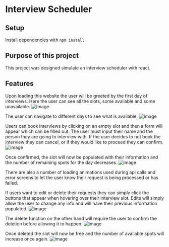 # Interview Scheduler

## Setup

Install dependencies with `npm install`.

## Purpose of this project
This project was designed simulate an interview scheduler with react. 

## Features 
Upon loading this website the user will be greeted by the first day of interviews. Here the user can see all the slots, some available and some unavailable.
![image](https://user-images.githubusercontent.com/95982839/160932246-421e96ec-b106-4a30-8a34-0970532273bf.png)

The user can navigate to different days to see what is available.
![image](https://user-images.githubusercontent.com/95982839/160932350-fbc0cb97-e220-44f6-bfef-42df0b0e7b5e.png)

Users can book interviews by clicking on an empty slot and then a form will appear which can be filled out. The user must input their name and the person they are going to interview with. If the user decides to not book the interview they can cancel, or if they would like to proceed they can confirm.
![image](https://user-images.githubusercontent.com/95982839/160932464-e19283cd-c70f-4b9e-b793-d774b57e8ab4.png)

Once confirmed, the slot will now be populated with their information and the number of remaining spots for the day decreases.
![image](https://user-images.githubusercontent.com/95982839/160932744-2f9f5233-6ec5-4b9d-8505-9d4d8351fb04.png)

There are also a number of loading animations used during api calls and error screens to let the user know their request is being processed or has failed.

If users want to edit or delete their requests they can simply click the buttons that appear when hovering over their interview slot. Edits will simply allow the user to change any info and will have their previous information populated. 
![image](https://user-images.githubusercontent.com/95982839/160933080-abc6a9d5-ed82-4c40-95fd-b185bc916817.png)

The delete function on the other hand will require the user to confirm the deletion before allowing it to happen.
![image](https://user-images.githubusercontent.com/95982839/160933244-354fc934-e7d2-4b48-b795-f8fabe5db3ab.png)

Once deleted the slot will now be free and the number of available spots will increase once again.
![image](https://user-images.githubusercontent.com/95982839/160933376-ca6ea811-49f7-4d51-aed4-ddd8e6bbd8b4.png)




